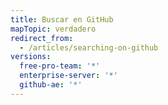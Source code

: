 ```yaml
---
title: Buscar en GitHub
mapTopic: verdadero
redirect_from:
  - /articles/searching-on-github
versions:
  free-pro-team: '*'
  enterprise-server: '*'
  github-ae: '*'
---
```


